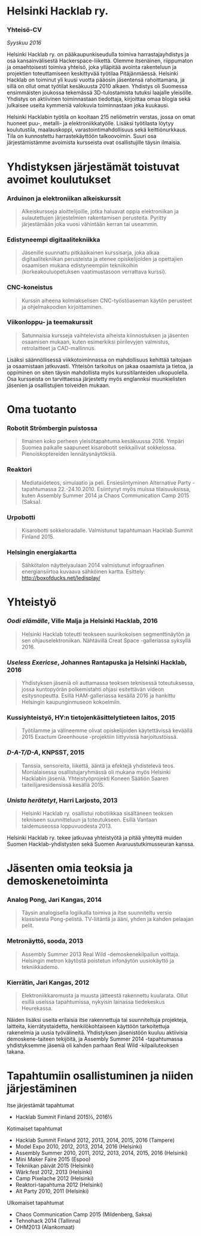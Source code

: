 # Helsinki Hacklab ry.
### Yhteisö-CV

*Syyskuu 2016*

Helsinki Hacklab ry. on pääkaupunkiseudulla toimiva harrastajayhdistys ja osa kansainvälisestä Hackerspace-liikettä. Olemme itsenäinen, riippumaton ja omaehtoisesti toimiva yhteisö, joka ylläpitää avointa rakenteluun ja projektien toteuttamiseen keskittyvää työtilaa Pitäjänmäessä. Helsinki Hacklab on toiminut yli kuusi vuotta pääosin jäsentensä rahoittamana, ja sillä on ollut omat työtilat kesäkuusta 2010 alkaen. Yhdistys oli Suomessa ensimmäisten joukossa tekemässä 3D-tulostamista tutuksi laajalle yleisölle. Yhdistys on aktiivinen toiminnastaan tiedottaja, kirjoittaa omaa blogia sekä julkaisee useita kymmeniä valokuvia toiminnastaan joka kuukausi.

Helsinki Hacklabin työtila on kooltaan 215 neliömetrin verstas, jossa on omat huoneet puu-, metalli- ja elektroniikkatyölle. Lisäksi työtilasta löytyy koulutustila, maalauskoppi, varastointimahdollisuus sekä keittiönurkkaus. Tila on kunnostettu harrastekäyttöön talkoovoimin. Suuri osa järjestämistämme avoimista kursseista ovat osallistujille täysin ilmaisia.

# Yhdistyksen järjestämät toistuvat avoimet koulutukset

### Arduinon ja elektroniikan alkeiskurssit
> Alkeiskursseja aloittelijoille, jotka haluavat oppia elektroniikan ja sulautettujen järjestelmien rakentamisen perusteita. Pyritty järjestämään joka vuosi vähintään kerran tai useammin.

### Edistyneempi digitaalitekniikka
> Jäsenille suunnattu pitkäaikainen kurssisarja, joka alkaa digitaalitekniikan perusteista ja etenee opiskelijoiden ja opettajien osaamisen mukana edistyneempiin tekniikoihin (korkeakouluopetuksen vaatimustasoon verrattava kurssi).

### CNC-koneistus
> Kurssin aiheena kolmiakselisen CNC-työstöaseman käytön perusteet ja ohjelmakoodien kirjoittaminen.

### Viikonloppu- ja teemakurssit
> Satunnaisia kursseja vaihtelevista aiheista kiinnostuksen ja jäsenten osaamisen mukaan, kuten esimerkiksi piirilevyjen valmistus, retrolaitteet ja CAD-mallinnus.

Lisäksi säännöllisessä viikkotoiminnassa on mahdollisuus kehittää taitojaan ja osaamistaan jatkuvasti. Yhteisön tarkoitus on jakaa osaamista ja tietoa, ja oppiminen on siten täysin mahdollista myös kurssitilanteiden ulkopuolella. Osa kursseista on tarvittaessa järjestetty myös englannksi muunkielisten jäsenien ja osallistujien toiveiden mukaan.

# Oma tuotanto

### Robotit Strömbergin puistossa
> Ilmainen koko perheen yleisötapahtuma kesäkuussa 2016. Ympäri Suomea paikalle saapuneet kisarobotit seikkailivat sokkelossa. Pienoiskoptereiden lennätysnäytöksiä.

### Reaktori
> Mediataideteos, simulaatio ja peli. Ensiesiintyminen Alternative Party -tapahtumassa 22.-24.10.2010. Esiintynyt myös muissa tilaisuuksissa, kuten Assembly Summer 2014 ja Chaos Communication Camp 2015 (Saksa).

### Urpobotti
> Kisarobotti sokkeloradalle. Valmistunut tapahtumaan Hacklab Summit Finland 2015.

### Helsingin energiakartta
> Sähkötalon näyttelyaulaan 2014 valmistunut infograafinen energiansiirtoa kuvaava sähköinen kartta. Esittely: http://boxofducks.net/ledisplay/

# Yhteistyö

### *Oodi elämälle*, Ville Malja ja Helsinki Hacklab, 2016
> Helsinki Hacklab toteutti teokseen suurikokoisen segmenttinäytön ja sen ohjauselektroniikan. Nähtävillä Creat Space -galleriassa syksyllä 2016.

### *Useless Exericse*, Johannes Rantapuska ja Helsinki Hacklab, 2016
> Yhdistyksen jäseniä oli auttamassa teoksen teknisessä toteutuksessa, jossa kuntopyörän polkemistahti ohjasi esitettävän videon esitysnopeutta. Esillä HAM-galleriassa kesällä 2016 ja hankittu Helsingin kaupunginmuseon kokoelmiin.

### Kussiyhteistyö, HY:n tietojenkäsittelytieteen laitos, 2015
> Työtilamme ja välineemme olivat opiskelijoiden käytettävissä keväällä 2015 Exactum Greenhouse -projektiin liittyvissä harjoitustöissä.

### *D-A-T/D-A*, KNPSST, 2015
> Tanssia, sensoreita, liikettä, ääntä ja efektejä yhdistelevä teos. Monialaisessa osallistujaryhmässä oli mukana myös Helsinki Hacklabin jäseniä. Yhteistyöprojekti Koneen Säätiön Saaren taiteilijaresidensissä kesällä 2015.

### *Unista herätetyt*, Harri Larjosto, 2013
> Helsinki Hacklab ry. osallistui robotiikkaa sisältäneen teoksen tekniseen suunnitteluun ja toteutukseen. Esillä Vantaan taidemuseossa loppuvuodesta 2013.

Helsinki Hacklab ry. tekee jatkuvaa yhteistyötä ja pitää yhteyttä muiden Suomen Hacklab-yhdistysten sekä Suomen Avaruustutkimusseuran kanssa.

# Jäsenten omia teoksia ja demoskenetoiminta

### Analog Pong, Jari Kangas, 2014
> Täysin analogisella logiikalla toimiva ja itse suunniteltu versio klassisesta Pong-pelistä. TV-liitäntä ja ääni, yhden ja kahden pelaajan pelit.

### Metronäyttö, sooda, 2013
> Assembly Summer 2013 Real Wild -demoskenekilpailun voittaja. Helsingin metron käytöstä poistetun infonäytön uusiokäyttö ja tekniikkademo.

### Kierrätin, Jari Kangas, 2012
> Elektroniikkaromusta ja muusta jätteestä rakennettu kuularata. Ollut esillä useissa tapahtumissa, nykyisin lainassa tiedekeskus Heurekassa.

Näiden lisäksi useita erilaisia itse rakennettuja tai suunniteltuja projekteja, laitteita, kierrätystaidetta, henkilökohtaiseen käyttöön tarkoitettuja rakenelmia ja uusia työvälineitä. Yhdistyksen jäsenistöön kuuluu aktiivisia demoskene-taiteen tekijöitä, ja Assembly Summer 2014 -tapahtumassa yhdistyksemme jäseniä oli kahden parhaan Real Wild -kilpailuteoksen takana.

# Tapahtumiin osallistuminen ja niiden järjestäminen

Itse järjestämät tapahtumat
* Hacklab Summit Finland 2015½, 2016½

Kotimaiset tapahtumat
* Hacklab Summit Finland 2012, 2013, 2014, 2015, 2016 (Tampere)
* Model Expo 2010, 2012, 2013, 2014, 2016 (Helsinki)
* Assembly Summer 2010, 2011, 2012, 2013, 2014, 2015, 2016 (Helsinki)
* Mini Maker Faire 2015 (Espoo)
* Tekniikan päivät 2015 (Helsinki)
* Wärk:fest 2012, 2013 (Helsinki)
* Camp Pixelache 2012 (Helsinki)
* Reaktori-tapahtuma 2012 (Helsinki)
* Alt Party 2010, 2011 (Helsinki)

Ulkomaiset tapahtumat
* Chaos Communication Camp 2015 (Mildenberg, Saksa)
* Tehnohack 2014 (Tallinna)
* OHM2013 (Alankomaat)
